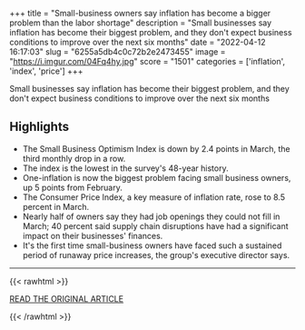 +++
title = "Small-business owners say inflation has become a bigger problem than the labor shortage"
description = "Small businesses say inflation has become their biggest problem, and they don't expect business conditions to improve over the next six months"
date = "2022-04-12 16:17:03"
slug = "6255a5db4c0c72b2e2473455"
image = "https://i.imgur.com/04Fq4hy.jpg"
score = "1501"
categories = ['inflation', 'index', 'price']
+++

Small businesses say inflation has become their biggest problem, and they don't expect business conditions to improve over the next six months

## Highlights

- The Small Business Optimism Index is down by 2.4 points in March, the third monthly drop in a row.
- The index is the lowest in the survey's 48-year history.
- One-inflation is now the biggest problem facing small business owners, up 5 points from February.
- The Consumer Price Index, a key measure of inflation rate, rose to 8.5 percent in March.
- Nearly half of owners say they had job openings they could not fill in March; 40 percent said supply chain disruptions have had a significant impact on their businesses' finances.
- It's the first time small-business owners have faced such a sustained period of runaway price increases, the group's executive director says.

---

{{< rawhtml >}}
  <p class="article-category">
    <a target="_blank" href="https://www.nbcnews.com/business/business-news/small-business-owners-say-inflation-become-bigger-problem-labor-shorta-rcna23950">READ THE ORIGINAL ARTICLE</a>
  </p>
{{< /rawhtml >}}
